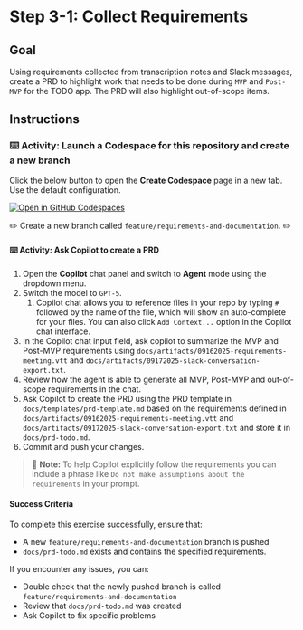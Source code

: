 # Step 3-1: Collect Requirements

## Goal

Using requirements collected from transcription notes and Slack messages, create a PRD to highlight work that needs to be done during `MVP` and `Post-MVP` for the TODO app. The PRD will also highlight out-of-scope items.

## Instructions

### :keyboard: Activity: Launch a Codespace for this repository and create a new branch

Click the below button to open the **Create Codespace** page in a new tab. Use the default configuration.

   [![Open in GitHub Codespaces](https://github.com/codespaces/badge.svg)](https://codespaces.new/{{full_repo_name}}?quickstart=1)

:pencil2: Create a new branch called `feature/requirements-and-documentation`. :pencil2:

#### :keyboard: Activity: Ask Copilot to create a PRD

1. Open the **Copilot** chat panel and switch to **Agent** mode using the dropdown menu.
2. Switch the model to `GPT-5`.
   1. Copilot chat allows you to reference files in your repo by typing `#` followed by the name of the file, which will show an auto-complete for your files. You can also click `Add Context...` option in the Copilot chat interface.
3. In the Copilot chat input field, ask copilot to summarize the MVP and Post-MVP requirements using `docs/artifacts/09162025-requirements-meeting.vtt` and `docs/artifacts/09172025-slack-conversation-export.txt`.
4. Review how the agent is able to generate all MVP, Post-MVP and out-of-scope requirements in the chat.
5. Ask Copilot to create the PRD using the PRD template in `docs/templates/prd-template.md` based on the requirements defined in `docs/artifacts/09162025-requirements-meeting.vtt` and `docs/artifacts/09172025-slack-conversation-export.txt` and store it in `docs/prd-todo.md`.
6. Commit and push your changes.

> 📝 **Note:** To help Copilot explicitly follow the requirements you can include a phrase like `Do not make assumptions about the requirements` in your prompt.

#### Success Criteria

To complete this exercise successfully, ensure that:

- A new `feature/requirements-and-documentation` branch is pushed
- `docs/prd-todo.md` exists and contains the specified requirements.

If you encounter any issues, you can:

- Double check that the newly pushed branch is called `feature/requirements-and-documentation`
- Review that `docs/prd-todo.md` was created
- Ask Copilot to fix specific problems
